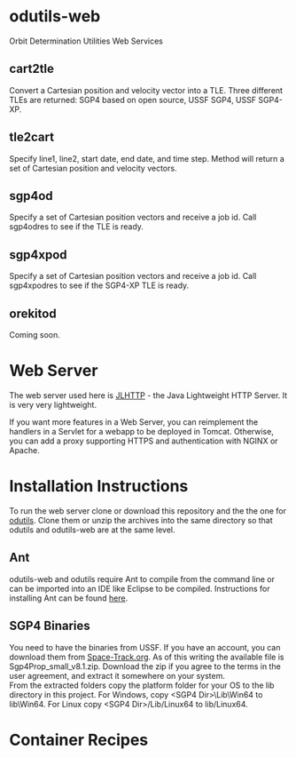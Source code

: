 # odutils-web
Orbit Determination Utilities Web Services

## cart2tle
Convert a Cartesian position and velocity vector into a TLE.  Three different TLEs are returned: SGP4 based on open source, USSF SGP4, USSF SGP4-XP.

## tle2cart
Specify line1, line2, start date, end date, and time step.  Method will return a set of Cartesian position and velocity vectors.

## sgp4od
Specify a set of Cartesian position vectors and receive a job id.  Call sgp4odres to see if the TLE is ready.

## sgp4xpod
Specify a set of Cartesian position vectors and receive a job id.  Call sgp4xpodres to see if the SGP4-XP TLE is ready.

## orekitod
Coming soon.

# Web Server
The web server used here is [JLHTTP](https://www.freeutils.net/source/jlhttp/) - the Java Lightweight HTTP Server.  It is very very lightweight.

If you want more features in a Web Server, you can reimplement the handlers in a Servlet for a webapp to be deployed in Tomcat.  Otherwise, you can add a proxy supporting HTTPS and authentication with NGINX or Apache.

# Installation Instructions
To run the web server clone or download this repository and the the one for [odutils](https://github.com/aholinch/odutils).  Clone them or unzip the archives into the same directory so that odutils and odutils-web are at the same level.

## Ant
odutils-web and odutils require Ant to compile from the command line or can be imported into an IDE like Eclipse to be compiled.  Instructions for installing Ant can be found [here](https://ant.apache.org/manual/install.html).

## SGP4 Binaries
You need to have the binaries from USSF.  If you have an account, you can download them from [Space-Track.org](https://www.space-track.org/documentation#/sgp4).  As of this writing the available file is Sgp4Prop_small_v8.1.zip.  Download the zip if you agree to the terms in the user agreement, and extract it somewhere on your system.  
From the extracted folders copy the platform folder for your OS to the lib directory in this project.  For Windows, copy \<SGP4 Dir\>\Lib\Win64 to lib\Win64.  For Linux copy \<SGP4 Dir\>/Lib/Linux64 to lib/Linux64. 

# Container Recipes

